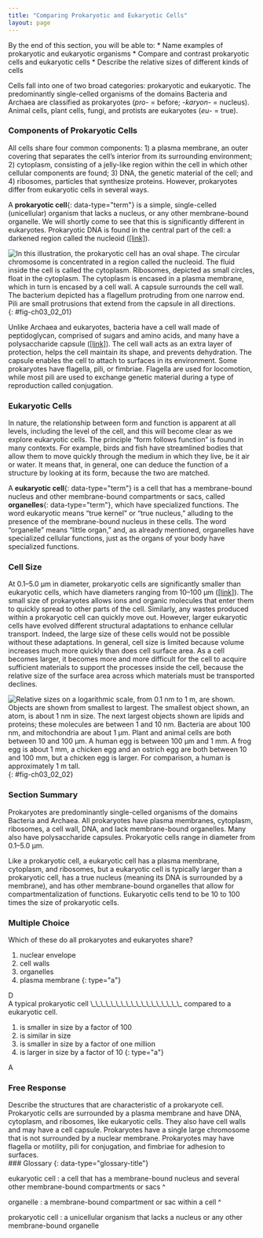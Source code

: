 ```yaml
---
title: "Comparing Prokaryotic and Eukaryotic Cells"
layout: page
---
```



<div data-type="abstract" markdown="1">
By the end of this section, you will be able to:
* Name examples of prokaryotic and eukaryotic organisms
* Compare and contrast prokaryotic cells and eukaryotic cells
* Describe the relative sizes of different kinds of cells

</div>

Cells fall into one of two broad categories: prokaryotic and eukaryotic. The predominantly single-celled organisms of the domains Bacteria and Archaea are classified as prokaryotes (*pro*- = before; -*karyon*- = nucleus). Animal cells, plant cells, fungi, and protists are eukaryotes (*eu*- = true).

### Components of Prokaryotic Cells

All cells share four common components: 1) a plasma membrane, an outer covering that separates the cell’s interior from its surrounding environment; 2) cytoplasm, consisting of a jelly-like region within the cell in which other cellular components are found; 3) DNA, the genetic material of the cell; and 4) ribosomes, particles that synthesize proteins. However, prokaryotes differ from eukaryotic cells in several ways.

A **prokaryotic cell**{: data-type="term"} is a simple, single-celled (unicellular) organism that lacks a nucleus, or any other membrane-bound organelle. We will shortly come to see that this is significantly different in eukaryotes. Prokaryotic DNA is found in the central part of the cell: a darkened region called the nucleoid ([\[link\]](#fig-ch03_02_01)).

 ![In this illustration, the prokaryotic cell has an oval shape. The circular chromosome is concentrated in a region called the nucleoid. The fluid inside the cell is called the cytoplasm. Ribosomes, depicted as small circles, float in the cytoplasm. The cytoplasm is encased in a plasma membrane, which in turn is encased by a cell wall. A capsule surrounds the cell wall. The bacterium depicted has a flagellum protruding from one narrow end. Pili are small protrusions that extend from the capsule in all directions.](../resources/Figure_03_02_01.jpg "This figure shows the generalized structure of a prokaryotic cell."){: #fig-ch03_02_01}

Unlike Archaea and eukaryotes, bacteria have a cell wall made of peptidoglycan, comprised of sugars and amino acids, and many have a polysaccharide capsule ([\[link\]](#fig-ch03_02_01)). The cell wall acts as an extra layer of protection, helps the cell maintain its shape, and prevents dehydration. The capsule enables the cell to attach to surfaces in its environment. Some prokaryotes have flagella, pili, or fimbriae. Flagella are used for locomotion, while most pili are used to exchange genetic material during a type of reproduction called conjugation.

### Eukaryotic Cells

In nature, the relationship between form and function is apparent at all levels, including the level of the cell, and this will become clear as we explore eukaryotic cells. The principle “form follows function” is found in many contexts. For example, birds and fish have streamlined bodies that allow them to move quickly through the medium in which they live, be it air or water. It means that, in general, one can deduce the function of a structure by looking at its form, because the two are matched.

A **eukaryotic cell**{: data-type="term"} is a cell that has a membrane-bound nucleus and other membrane-bound compartments or sacs, called **organelles**{: data-type="term"}, which have specialized functions. The word eukaryotic means “true kernel” or “true nucleus,” alluding to the presence of the membrane-bound nucleus in these cells. The word “organelle” means “little organ,” and, as already mentioned, organelles have specialized cellular functions, just as the organs of your body have specialized functions.

### Cell Size

At 0.1–5.0 µm in diameter, prokaryotic cells are significantly smaller than eukaryotic cells, which have diameters ranging from 10–100 µm ([\[link\]](#fig-ch03_02_02)). The small size of prokaryotes allows ions and organic molecules that enter them to quickly spread to other parts of the cell. Similarly, any wastes produced within a prokaryotic cell can quickly move out. However, larger eukaryotic cells have evolved different structural adaptations to enhance cellular transport. Indeed, the large size of these cells would not be possible without these adaptations. In general, cell size is limited because volume increases much more quickly than does cell surface area. As a cell becomes larger, it becomes more and more difficult for the cell to acquire sufficient materials to support the processes inside the cell, because the relative size of the surface area across which materials must be transported declines.

![Relative sizes on a logarithmic scale, from 0.1 nm to 1 m, are shown. Objects are shown from smallest to largest. The smallest object shown, an atom, is about 1 nm in size. The next largest objects shown are lipids and proteins; these molecules are between 1 and 10 nm. Bacteria are about 100 nm, and mitochondria are about 1 &#xB5;m. Plant and animal cells are both between 10 and 100 &#xB5;m. A human egg is between 100 &#xB5;m and 1 mm. A frog egg is about 1 mm, a chicken egg and an ostrich egg are both between 10 and 100 mm, but a chicken egg is larger. For comparison, a human is approximately 1 m tall.](../resources/Figure_03_02_02.jpg "This figure shows the relative sizes of different kinds of cells and cellular components. An adult human is shown for comparison."){: #fig-ch03_02_02}

### Section Summary

Prokaryotes are predominantly single-celled organisms of the domains Bacteria and Archaea. All prokaryotes have plasma membranes, cytoplasm, ribosomes, a cell wall, DNA, and lack membrane-bound organelles. Many also have polysaccharide capsules. Prokaryotic cells range in diameter from 0.1–5.0 µm.

Like a prokaryotic cell, a eukaryotic cell has a plasma membrane, cytoplasm, and ribosomes, but a eukaryotic cell is typically larger than a prokaryotic cell, has a true nucleus (meaning its DNA is surrounded by a membrane), and has other membrane-bound organelles that allow for compartmentalization of functions. Eukaryotic cells tend to be 10 to 100 times the size of prokaryotic cells.

### Multiple Choice

<div data-type="exercise">
<div data-type="problem" markdown="1">
Which of these do all prokaryotes and eukaryotes share?

1.  nuclear envelope
2.  cell walls
3.  organelles
4.  plasma membrane
{: type="a"}

</div>
<div data-type="solution" markdown="1">
D

</div>
</div>

<div data-type="exercise">
<div data-type="problem" markdown="1">
A typical prokaryotic cell \_\_\_\_\_\_\_\_\_\_\_\_\_\_\_\_\_\_ compared to a eukaryotic cell.

1.  is smaller in size by a factor of 100
2.  is similar in size
3.  is smaller in size by a factor of one million
4.  is larger in size by a factor of 10
{: type="a"}

</div>
<div data-type="solution" markdown="1">
A

</div>
</div>

### Free Response

<div data-type="exercise">
<div data-type="problem" markdown="1">
Describe the structures that are characteristic of a prokaryote cell.

</div>
<div data-type="solution" markdown="1">
Prokaryotic cells are surrounded by a plasma membrane and have DNA, cytoplasm, and ribosomes, like eukaryotic cells. They also have cell walls and may have a cell capsule. Prokaryotes have a single large chromosome that is not surrounded by a nuclear membrane. Prokaryotes may have flagella or motility, pili for conjugation, and fimbriae for adhesion to surfaces.

</div>
</div>

<div data-type="glossary" markdown="1">
### Glossary
{: data-type="glossary-title"}

eukaryotic cell
: a cell that has a membrane-bound nucleus and several other membrane-bound compartments or sacs
^

organelle
: a membrane-bound compartment or sac within a cell
^

prokaryotic cell
: a unicellular organism that lacks a nucleus or any other membrane-bound organelle

</div>

